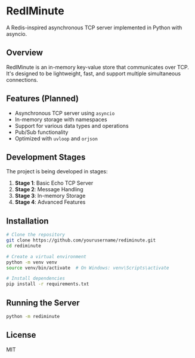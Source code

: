 # RedIMinute

A Redis-inspired asynchronous TCP server implemented in Python with asyncio.

## Overview

RedIMinute is an in-memory key-value store that communicates over TCP. It's designed to be lightweight, fast, and support multiple simultaneous connections.

## Features (Planned)

- Asynchronous TCP server using `asyncio`
- In-memory storage with namespaces
- Support for various data types and operations
- Pub/Sub functionality
- Optimized with `uvloop` and `orjson`

## Development Stages

The project is being developed in stages:

1. **Stage 1**: Basic Echo TCP Server
2. **Stage 2**: Message Handling
3. **Stage 3**: In-memory Storage
4. **Stage 4**: Advanced Features

## Installation

```bash
# Clone the repository
git clone https://github.com/yourusername/rediminute.git
cd rediminute

# Create a virtual environment
python -m venv venv
source venv/bin/activate  # On Windows: venv\Scripts\activate

# Install dependencies
pip install -r requirements.txt
```

## Running the Server

```bash
python -m rediminute
```

## License

MIT 